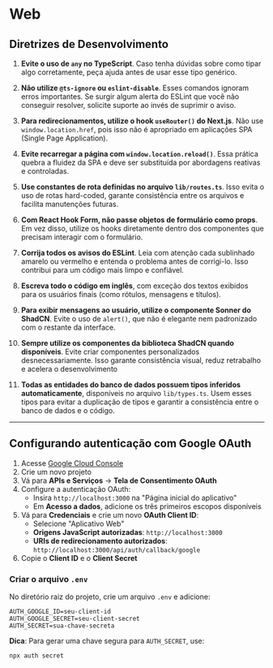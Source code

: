 # Web

## Diretrizes de Desenvolvimento

1. **Evite o uso de `any` no TypeScript**. Caso tenha dúvidas sobre como tipar algo corretamente, peça ajuda antes de usar esse tipo genérico.

2. **Não utilize `@ts-ignore` ou `eslint-disable`**. Esses comandos ignoram erros importantes. Se surgir algum alerta do ESLint que você não conseguir resolver, solicite suporte ao invés de suprimir o aviso.

3. **Para redirecionamentos, utilize o hook `useRouter()` do Next.js**. Não use `window.location.href`, pois isso não é apropriado em aplicações SPA (Single Page Application).

4. **Evite recarregar a página com `window.location.reload()`**. Essa prática quebra a fluidez da SPA e deve ser substituída por abordagens reativas e controladas.

5. **Use constantes de rota definidas no arquivo `lib/routes.ts`**. Isso evita o uso de rotas hard-coded, garante consistência entre os arquivos e facilita manutenções futuras.

6. **Com React Hook Form, não passe objetos de formulário como props**. Em vez disso, utilize os hooks diretamente dentro dos componentes que precisam interagir com o formulário.

7. **Corrija todos os avisos do ESLint**. Leia com atenção cada sublinhado amarelo ou vermelho e entenda o problema antes de corrigi-lo. Isso contribui para um código mais limpo e confiável.

8. **Escreva todo o código em inglês**, com exceção dos textos exibidos para os usuários finais (como rótulos, mensagens e títulos).

9. **Para exibir mensagens ao usuário, utilize o componente Sonner do ShadCN**. Evite o uso de `alert()`, que não é elegante nem padronizado com o restante da interface.

10. **Sempre utilize os componentes da biblioteca ShadCN quando disponíveis**. Evite criar componentes personalizados desnecessariamente. Isso garante consistência visual, reduz retrabalho e acelera o desenvolvimento

11. **Todas as entidades do banco de dados possuem tipos inferidos automaticamente**, disponíveis no arquivo `lib/types.ts`. Usem esses tipos para evitar a duplicação de tipos e garantir a consistência entre o banco de dados e o código.
---

## Configurando autenticação com Google OAuth

1. Acesse [Google Cloud Console](https://console.cloud.google.com/cloud-resource-manager)
2. Crie um novo projeto
3. Vá para **APIs e Serviços** -> **Tela de Consentimento OAuth**
4. Configure a autenticação OAuth:
    - Insira `http://localhost:3000` na "Página inicial do aplicativo"
    - Em **Acesso a dados**, adicione os três primeiros escopos disponíveis
5. Vá para **Credenciais** e crie um novo **OAuth Client ID**:
    - Selecione "Aplicativo Web"
    - **Origens JavaScript autorizadas**: `http://localhost:3000`
    - **URIs de redirecionamento autorizados**: `http://localhost:3000/api/auth/callback/google`
6. Copie o **Client ID** e o **Client Secret**

### Criar o arquivo `.env`

No diretório raiz do projeto, crie um arquivo `.env` e adicione:

```env
AUTH_GOOGLE_ID=seu-client-id
AUTH_GOOGLE_SECRET=seu-client-secret
AUTH_SECRET=sua-chave-secreta
```

**Dica**: Para gerar uma chave segura para `AUTH_SECRET`, use:

```bash
npx auth secret
```